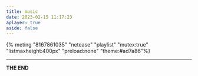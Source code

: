 ```yaml
---
title: music
date: 2023-02-15 11:17:23
aplayer: true
aside: false
---
```


{% meting "8167861035" "netease" "playlist" "mutex:true" "listmaxheight:400px" "preload:none" "theme:#ad7a86"%}

***

**THE END**

